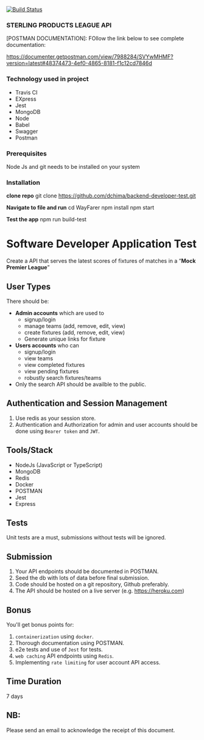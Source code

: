 [![Build Status](https://travis-ci.org/dchima/backend-developer-test.svg?branch=develop)](https://travis-ci.org/dchima/backend-developer-test)



### STERLING PRODUCTS LEAGUE API 

[Heroku app]: https://sterling-league.herokuapp.com/

[POSTMAN DOCUMENTATION]:
FOllow the link below to see complete documentation:

https://documenter.getpostman.com/view/7988284/SVYwMHMF?version=latest#48374473-4ef0-4865-8181-f1c12cd7846d

### Technology used in project

- Travis CI 
- EXpress
- Jest
- MongoDB 
- Node
- Babel
- Swagger 
- Postman

### Prerequisites

Node Js and git needs to be installed on your system

### Installation

**clone repo**
git clone https://github.com/dchima/backend-developer-test.git

**Navigate to file and run**
cd WayFarer
npm install
npm start

**Test the app**
npm run build-test


# Software Developer Application Test

Create a API that serves the latest scores of fixtures of matches in a “**Mock Premier League**”

## User Types

There should be:

- **Admin accounts** which are used to
  - signup/login
  - manage teams (add, remove, edit, view)
  - create fixtures (add, remove, edit, view)
  - Generate unique links for fixture
- **Users accounts** who can
  - signup/login
  - view teams
  - view completed fixtures
  - view pending fixtures
  - robustly search fixtures/teams
- Only the search API should be availble to the public.

## Authentication and Session Management
1. Use redis as your session store.
3. Authentication and Authorization for admin and user accounts should be done using `Bearer token` and `JWT`.

## Tools/Stack

- NodeJs (JavaScript or TypeScript)
- MongoDB
- Redis
- Docker
- POSTMAN
- Jest
- Express

## Tests

Unit tests are a must, submissions without tests will be ignored.

## Submission

1. Your API endpoints should be documented in POSTMAN.
2. Seed the db with lots of data before final submission.
3. Code should be hosted on a git repository, Github preferably.
4. The API should be hosted on a live server (e.g. https://heroku.com)

## Bonus

You'll get bonus points for:
1. `containerization` using `docker`.
2. Thorough documentation using POSTMAN.
3. e2e tests and use of `Jest` for tests.
4. `web caching` API endpoints using `Redis`.
5. Implementing `rate limiting` for user account API access.

## Time Duration

7 days

## NB:

Please send an email to acknowledge the receipt of this document.
